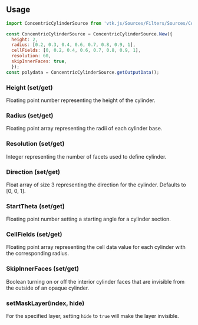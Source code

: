 ## Usage

```js
import ConcentricCylinderSource from 'vtk.js/Sources/Filters/Sources/ConcentricCylinderSource';

const ConcentricCylinderSource = ConcentricCylinderSource.New({
  height: 2,
  radius: [0.2, 0.3, 0.4, 0.6, 0.7, 0.8, 0.9, 1],
  cellFields: [0, 0.2, 0.4, 0.6, 0.7, 0.8, 0.9, 1],
  resolution: 60,
  skipInnerFaces: true,
  });
const polydata = ConcentricCylinderSource.getOutputData();
```

### Height (set/get)

Floating point number representing the height of the cylinder.

### Radius (set/get)

Floating point array representing the radii of each cylinder base.

### Resolution (set/get)

Integer representing the number of facets used to define cylinder.

### Direction (set/get)

Float array of size 3 representing the direction for the cylinder. Defaults to [0, 0, 1].

### StartTheta (set/get)

Floating point number setting a starting angle for a cylinder section.

### CellFields (set/get)

Floating point array representing the cell data value for each cylinder with the corresponding radius.

### SkipInnerFaces (set/get)

Boolean turning on or off the interior cylinder faces that are invisible from the outside of an opaque cylinder.

### setMaskLayer(index, hide)

For the specified layer, setting `hide` to `true` will make the layer invisible.
